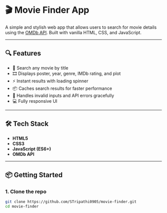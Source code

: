 # 🎬 Movie Finder App

A simple and stylish web app that allows users to search for movie details using the [OMDb API](http://www.omdbapi.com/). Built with vanilla HTML, CSS, and JavaScript.

---

## 🔍 Features

- 🔎 Search any movie by title
- 🎞️ Displays poster, year, genre, IMDb rating, and plot
- ⚡ Instant results with loading spinner
- 📦 Caches search results for faster performance
- 🧠 Handles invalid inputs and API errors gracefully
- 💻 Fully responsive UI


---

## 🛠️ Tech Stack

- **HTML5**
- **CSS3**
- **JavaScript (ES6+)**
- **OMDb API**

---

## 📦 Getting Started

### 1. Clone the repo

```bash
git clone https://github.com/STripathi0905/movie-finder.git
cd movie-finder
